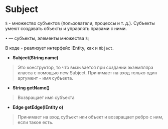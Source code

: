 # Subject
```S``` - множество субъектов (пользователи, процессы и т. д.).
Субъекты умеют создавать объекты и управлять правами с ними.

```•``` — субъекты, элементы множества ```S```;

В коде - реализует интерфейс IEntity, как и ```Object```. 

*  **Subject(String name)**
> 
> Это конструктор, то что вызывается при создании экземпляра класса с помощью new Subject.
> Принимает на вход только один аргумент - имя субъекта.
* **String getName()**
> 
> Возвращает имя субъекта

* **Edge getEdge(IEntity o)**
>
> Принимает на вход субъект или объект и возвращает ребро с ним, если такое есть.